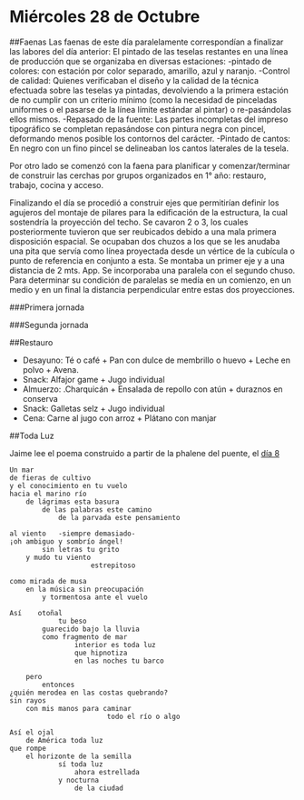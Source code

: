 # Miércoles 28 de Octubre

##Faenas
Las faenas de este día paralelamente correspondían a finalizar las labores del día anterior:
El pintado de las teselas restantes en una línea de producción que se organizaba en diversas estaciones:
-pintado de colores:
con estación por color separado, amarillo, azul y naranjo.
-Control de calidad:
Quienes verificaban el diseño y la calidad de la técnica efectuada sobre las teselas ya pintadas, devolviendo a la primera estación de no cumplir con un criterio mínimo (como la necesidad de pinceladas uniformes o el pasarse de la línea límite estándar al pintar) o re-pasándolas ellos mismos.
-Repasado de la fuente:
Las partes incompletas del impreso tipográfico se completan repasándose con pintura negra con pincel, deformando menos posible los contornos del carácter.
-Pintado de cantos:
En negro con un fino pincel se delineaban los cantos laterales de la tesela.

Por otro lado se comenzó con la faena para planificar y comenzar/terminar de construir las cerchas por grupos organizados en 1° año: restauro, trabajo, cocina y acceso.

Finalizando el día se procedió a construir ejes que permitirían definir los agujeros del montaje de pilares para la edificación de la estructura, la cual sostendría la proyección del techo. Se cavaron 2 o 3, los cuales posteriormente tuvieron que ser reubicados debido a una mala primera disposición espacial. Se ocupaban dos chuzos a los que se les anudaba una pita que servía como línea proyectada desde un vértice de la cubícula o punto de referencia en conjunto a esta. Se montaba un primer eje y a una distancia de 2 mts. App. Se incorporaba una paralela con el segundo chuso. Para determinar su condición de paralelas se medía en un comienzo, en un medio y en un final la distancia perpendicular entre estas dos proyecciones.



###Primera jornada

###Segunda jornada

##Restauro

- Desayuno: Té o café + Pan con dulce de membrillo o huevo + Leche en polvo + Avena.
- Snack: Alfajor game + Jugo individual
- Almuerzo: .Charquicán + Ensalada de repollo con atún + duraznos en conserva
- Snack: Galletas selz + Jugo individual
- Cena: Carne al jugo con arroz + Plátano con manjar

##Toda Luz

Jaime lee el poema construido a partir de la phalene del puente, el [día 8](dia_08.md)

    Un mar
    de fieras de cultivo
    y el conocimiento en tu vuelo
    hacia el marino río
        de lágrimas esta basura
            de las palabras este camino
                de la parvada este pensamiento

    al viento   -siempre demasiado-
    ¡oh ambiguo y sombrío ángel!
            sin letras tu grito
        y mudo tu viento
                        estrepitoso
                        
    como mirada de musa
        en la música sin preocupación
            y tormentosa ante el vuelo

    Así    otoñal
                tu beso
            guarecido bajo la lluvia
            como fragmento de mar
                    interior es toda luz
                    que hipnotiza
                    en las noches tu barco

        pero
            entonces
    ¿quién merodea en las costas quebrando?
    sin rayos
        con mis manos para caminar
                            todo el río o algo

    Así el ojal
        de América toda luz
    que rompe
        el horizonte de la semilla
                sí toda luz
                    ahora estrellada
                y nocturna
                    de la ciudad

